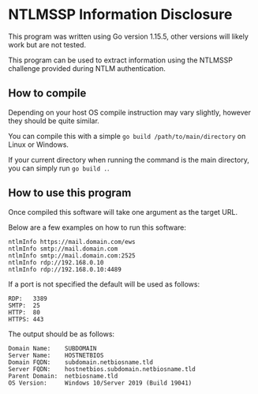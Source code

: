 # NTLMSSP Information Disclosure

This program was written using Go version 1.15.5, other versions will likely work but are not tested.

This program can be used to extract information using the NTLMSSP challenge provided during NTLM authentication.

## How to compile
Depending on your host OS compile instruction may vary slightly, however they should be quite similar.

You can compile this with a simple `go build /path/to/main/directory` on Linux or Windows.

If your current directory when running the command is the main directory, you can simply run `go build .`.


## How to use this program
Once compiled this software will take one argument as the target URL.

Below are a few examples on how to run this software:
```
ntlmInfo https://mail.domain.com/ews
ntlmInfo smtp://mail.domain.com
ntlmInfo smtp://mail.domain.com:2525
ntlmInfo rdp://192.168.0.10
ntlmInfo rdp://192.168.0.10:4489
```

If a port is not specified the default will be used as follows:
```
RDP:   3389
SMTP:  25
HTTP:  80
HTTPS: 443
```

The output should be as follows:
```
Domain Name:    SUBDOMAIN
Server Name:    HOSTNETBIOS
Domain FQDN:    subdomain.netbiosname.tld
Server FQDN:    hostnetbios.subdomain.netbiosname.tld
Parent Domain:  netbiosname.tld
OS Version:     Windows 10/Server 2019 (Build 19041)
```